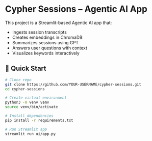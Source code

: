 # Cypher Sessions – Agentic AI App

This project is a Streamlit-based Agentic AI app that:
- Ingests session transcripts
- Creates embeddings in ChromaDB
- Summarizes sessions using GPT
- Answers user questions with context
- Visualizes keywords interactively

## 🚀 Quick Start

```bash
# Clone repo
git clone https://github.com/YOUR-USERNAME/cypher-sessions.git
cd cypher-sessions

# Create virtual environment
python3 -m venv venv
source venv/bin/activate

# Install dependencies
pip install -r requirements.txt

# Run Streamlit app
streamlit run ui/app.py
